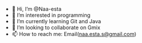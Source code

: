 - 👋 Hi, I’m @Naa-esta
- 👀 I’m interested in programming
- 🌱 I’m currently learning Git and Java
- 💞️ I’m looking to collaborate on Gmix
- 📫 How to reach me: Email(naa.esta.s@gmail.com)

<!---
Naa-esta/Naa-esta is a ✨ special ✨ repository because its `README.md` (this file) appears on your GitHub profile.
You can click the Preview link to take a look at your changes.
--->
